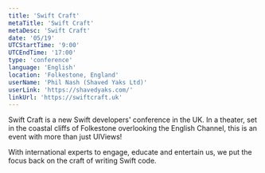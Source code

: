 ```yaml
---
title: 'Swift Craft'
metaTitle: 'Swift Craft'
metaDesc: 'Swift Craft'
date: '05/19'
UTCStartTime: '9:00'
UTCEndTime: '17:00'
type: 'conference'
language: 'English'
location: 'Folkestone, England'
userName: 'Phil Nash (Shaved Yaks Ltd)'
userLink: 'https://shavedyaks.com/'
linkUrl: 'https://swiftcraft.uk'
---
```


Swift Craft is a new Swift developers' conference in the UK. In a theater, set in the coastal cliffs of Folkestone overlooking the English Channel, this is an event with more than just UIViews!

With international experts to engage, educate and entertain us, we put the focus back on the craft of writing Swift code.
